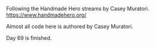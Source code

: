 Following the Handmade Hero streams by Casey Muratori. https://www.handmadehero.org/

Almost all code here is authored by Casey Muratori.

Day 69 is finished.
